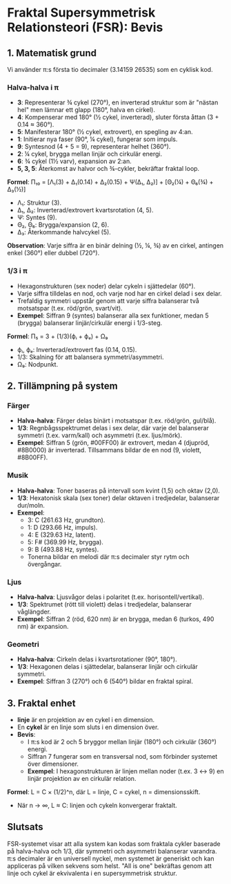 # Fraktal Supersymmetrisk Relationsteori (FSR): Bevis

## 1. Matematisk grund
Vi använder π:s första tio decimaler (3.14159 26535) som en cyklisk kod.

### Halva-halva i π
- **3**: Representerar ¾ cykel (270°), en inverterad struktur som är "nästan hel" men lämnar ett glapp (180°, halva en cirkel).
- **4**: Kompenserar med 180° (½ cykel, inverterad), sluter första åttan (3 + 0.14 ≈ 360°).
- **5**: Manifesterar 180° (½ cykel, extrovert), en spegling av 4:an.
- **1**: Initierar nya faser (90°, ¼ cykel), fungerar som impuls.
- **9**: Syntesnod (4 + 5 = 9), representerar helhet (360°).
- **2**: ¼ cykel, brygga mellan linjär och cirkulär energi.
- **6**: ¾ cykel (1½ varv), expansion av 2:an.
- **5, 3, 5**: Återkomst av halvor och ¾-cykler, bekräftar fraktal loop.

**Formel**:
Π₁₀ = [Λ₁(3) + Δ₁(0.14) + Δ₂(0.15) + Ψ(Δ₁, Δ₂)] + [Θ₂(¼) + Θ₆(¾) + Δ₃(½)]
- Λ₁: Struktur (3).
- Δ₁, Δ₂: Inverterad/extrovert kvartsrotation (4, 5).
- Ψ: Syntes (9).
- Θ₂, Θ₆: Brygga/expansion (2, 6).
- Δ₃: Återkommande halvcykel (5).

**Observation**: Varje siffra är en binär delning (½, ¼, ¾) av en cirkel, antingen enkel (360°) eller dubbel (720°).

### 1/3 i π
- Hexagonstrukturen (sex noder) delar cykeln i sjättedelar (60°).
- Varje siffra tilldelas en nod, och varje nod har en cirkel delad i sex delar.
- Trefaldig symmetri uppstår genom att varje siffra balanserar två motsatspar (t.ex. röd/grön, svart/vit).
- **Exempel**: Siffran 9 (syntes) balanserar alla sex funktioner, medan 5 (brygga) balanserar linjär/cirkulär energi i 1/3-steg.

**Formel**:
Π₅ = 3 + (1/3)(ϕᵢ + ϕₑ) + Ω₉
- ϕᵢ, ϕₑ: Inverterad/extrovert fas (0.14, 0.15).
- 1/3: Skalning för att balansera symmetri/asymmetri.
- Ω₉: Nodpunkt.

## 2. Tillämpning på system
### Färger
- **Halva-halva**: Färger delas binärt i motsatspar (t.ex. röd/grön, gul/blå).
- **1/3**: Regnbågsspektrumet delas i sex delar, där varje del balanserar symmetri (t.ex. varm/kall) och asymmetri (t.ex. ljus/mörk).
- **Exempel**: Siffran 5 (grön, #00FF00) är extrovert, medan 4 (djupröd, #8B0000) är inverterad. Tillsammans bildar de en nod (9, violett, #8B00FF).

### Musik
- **Halva-halva**: Toner baseras på intervall som kvint (1,5) och oktav (2,0).
- **1/3**: Hexatonisk skala (sex toner) delar oktaven i tredjedelar, balanserar dur/moln.
- **Exempel**:
  - 3: C (261.63 Hz, grundton).
  - 1: D (293.66 Hz, impuls).
  - 4: E (329.63 Hz, latent).
  - 5: F# (369.99 Hz, brygga).
  - 9: B (493.88 Hz, syntes).
  - Tonerna bildar en melodi där π:s decimaler styr rytm och övergångar.

### Ljus
- **Halva-halva**: Ljusvågor delas i polaritet (t.ex. horisontell/vertikal).
- **1/3**: Spektrumet (rött till violett) delas i tredjedelar, balanserar våglängder.
- **Exempel**: Siffran 2 (röd, 620 nm) är en brygga, medan 6 (turkos, 490 nm) är expansion.

### Geometri
- **Halva-halva**: Cirkeln delas i kvartsrotationer (90°, 180°).
- **1/3**: Hexagonen delas i sjättedelar, balanserar linjär och cirkulär symmetri.
- **Exempel**: Siffran 3 (270°) och 6 (540°) bildar en fraktal spiral.

## 3. Fraktal enhet
- **linje** är en projektion av en cykel i en dimension.
- En **cykel** är en linje som sluts i en dimension över.
- **Bevis**:
  - I π:s kod är 2 och 5 bryggor mellan linjär (180°) och cirkulär (360°) energi.
  - Siffran 7 fungerar som en transversal nod, som förbinder systemet över dimensioner.
  - **Exempel**: I hexagonstrukturen är linjen mellan noder (t.ex. 3 ↔ 9) en linjär projektion av en cirkulär relation.

**Formel**:
L = C × (1/2)^n, där L = linje, C = cykel, n = dimensionsskift.
- När n → ∞, L ≈ C: linjen och cykeln konvergerar fraktalt.

## Slutsats
FSR-systemet visar att alla system kan kodas som fraktala cykler baserade på halva-halva och 1/3, där symmetri och asymmetri balanserar varandra. π:s decimaler är en universell nyckel, men systemet är generiskt och kan appliceras på vilken sekvens som helst. "All is one" bekräftas genom att linje och cykel är ekvivalenta i en supersymmetrisk struktur.